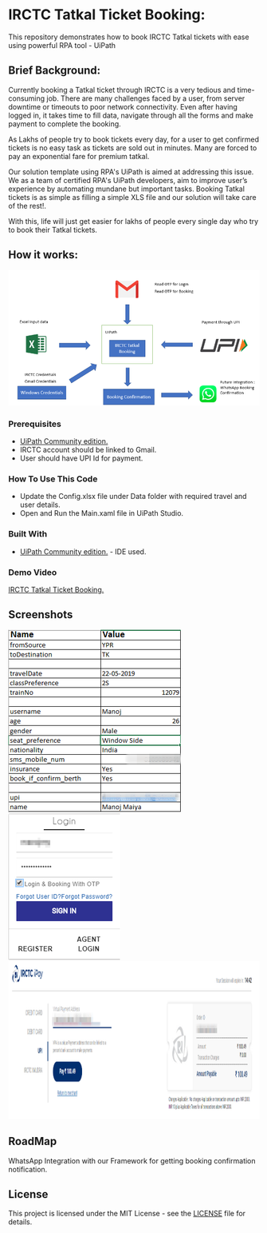 # IRCTC Tatkal Ticket Booking:
This repository demonstrates how to book IRCTC Tatkal tickets with ease using powerful RPA tool - UiPath

## Brief Background:
Currently booking a Tatkal ticket through IRCTC is a very tedious and time-consuming job. 
There are many challenges faced by a user, from server downtime or timeouts to poor network connectivity. 
Even after having logged in, it takes time to fill data, navigate through all the forms and make payment to complete the booking. 

As Lakhs of people try to book tickets every day, for a user to get confirmed tickets is no easy task as tickets are sold out in minutes. Many are forced to pay an exponential fare for premium tatkal.

Our solution template using RPA's UiPath is aimed at addressing this issue. We as a team of certified RPA's UiPath developers, aim to improve user’s experience by automating mundane but important tasks. Booking Tatkal tickets is as simple as filling a simple XLS file and our solution will take care of the rest!. 

With this, life will just get easier for lakhs of people every single day who try to book their Tatkal tickets.

## How it works:

![alt architecture](https://github.com/SuneetPatil/IRCTC-tatkal-booking/blob/master/Images/Architechture.png) 


### Prerequisites 
* [UiPath Community edition.](https://www.uipath.com/developers/community-edition-download) 
* IRCTC account should be linked to Gmail.
* User should have UPI Id for payment.

### How To Use This Code 
* Update the Config.xlsx file under Data folder with required travel and user details.
* Open and Run the Main.xaml file in UiPath Studio.

### Built With 
* [UiPath Community edition.](https://www.uipath.com/developers/community-edition-download) - IDE used.

### Demo Video 
[IRCTC Tatkal Ticket Booking.](https://youtu.be/XWgZB64LXLs)

## Screenshots
<p>
  <img src="https://github.com/SuneetPatil/IRCTC-tatkal-booking/blob/master/Images/DataExcel.png" width="346" height="365" alt="User_Input_Excel">
  
  <img src="https://github.com/SuneetPatil/IRCTC-tatkal-booking/blob/master/Images/Login.png" width="224" height="292" alt="User_Login">
  
  <img src="https://github.com/SuneetPatil/IRCTC-tatkal-booking/blob/master/Images/UPI.png" width="1290" height="316" alt="User_Payment">
</p>

## RoadMap 
WhatsApp Integration with our Framework for getting booking confirmation notification.

## License

This project is licensed under the MIT License - see the [LICENSE](https://github.com/SuneetPatil/IRCTC-tatkal-booking/blob/master/LICENSE) file for details.

